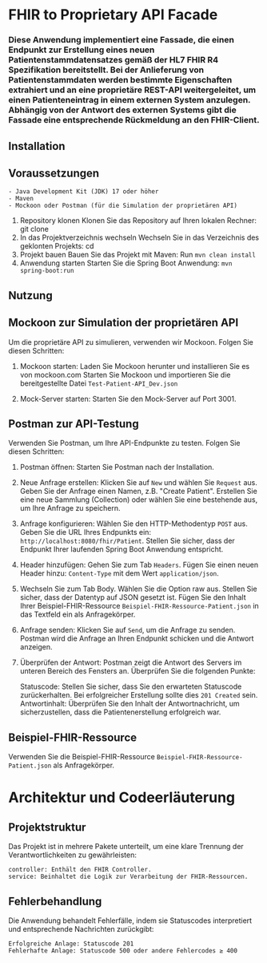 # FHIR to Proprietary API Facade

### Diese Anwendung implementiert eine Fassade, die einen Endpunkt zur Erstellung eines neuen Patientenstammdatensatzes gemäß der HL7 FHIR R4 Spezifikation bereitstellt. Bei der Anlieferung von Patientenstammdaten werden bestimmte Eigenschaften extrahiert und an eine proprietäre REST-API weitergeleitet, um einen Patienteneintrag in einem externen System anzulegen. Abhängig von der Antwort des externen Systems gibt die Fassade eine entsprechende Rückmeldung an den FHIR-Client.

## Installation

## Voraussetzungen

    - Java Development Kit (JDK) 17 oder höher
    - Maven
    - Mockoon oder Postman (für die Simulation der proprietären API)

1. Repository klonen
    Klonen Sie das Repository auf Ihren lokalen Rechner:
        git clone <repository-url>
2. In das Projektverzeichnis wechseln
    Wechseln Sie in das Verzeichnis des geklonten Projekts:
        cd <project-directory>
3. Projekt bauen
    Bauen Sie das Projekt mit Maven:
        Run `mvn clean install`
4. Anwendung starten
    Starten Sie die Spring Boot Anwendung:
        `mvn spring-boot:run`

## Nutzung

## Mockoon zur Simulation der proprietären API
Um die proprietäre API zu simulieren, verwenden wir Mockoon. Folgen Sie diesen Schritten:

1. Mockoon starten:
    Laden Sie Mockoon herunter und installieren Sie es von mockoon.com
    Starten Sie Mockoon und importieren Sie die bereitgestellte Datei `Test-Patient-API_Dev.json`

2. Mock-Server starten:
    Starten Sie den Mock-Server auf Port 3001.

## Postman zur API-Testung
Verwenden Sie Postman, um Ihre API-Endpunkte zu testen. Folgen Sie diesen Schritten:

1. Postman öffnen:
    Starten Sie Postman nach der Installation.

2. Neue Anfrage erstellen:
    Klicken Sie auf `New` und wählen Sie `Request` aus.
    Geben Sie der Anfrage einen Namen, z.B. "Create Patient".
    Erstellen Sie eine neue Sammlung (Collection) oder wählen Sie eine bestehende aus, um Ihre Anfrage zu speichern.

3. Anfrage konfigurieren:
    Wählen Sie den HTTP-Methodentyp `POST` aus.
    Geben Sie die URL Ihres Endpunkts ein: `http://localhost:8080/fhir/Patient`.
    Stellen Sie sicher, dass der Endpunkt Ihrer laufenden Spring Boot Anwendung entspricht.

4. Header hinzufügen:
    Gehen Sie zum Tab `Headers`.
    Fügen Sie einen neuen Header hinzu: `Content-Type` mit dem Wert `application/json`.

5. Wechseln Sie zum Tab Body.
    Wählen Sie die Option raw aus.
    Stellen Sie sicher, dass der Datentyp auf JSON gesetzt ist.
    Fügen Sie den Inhalt Ihrer Beispiel-FHIR-Ressource `Beispiel-FHIR-Ressource-Patient.json` in das Textfeld ein als Anfragekörper.

6. Anfrage senden:
    Klicken Sie auf `Send`, um die Anfrage zu senden. Postman wird die Anfrage an Ihren Endpunkt schicken und die Antwort anzeigen.

7. Überprüfen der Antwort:
    Postman zeigt die Antwort des Servers im unteren Bereich des Fensters an. Überprüfen Sie die folgenden Punkte:

    Statuscode: Stellen Sie sicher, dass Sie den erwarteten Statuscode zurückerhalten. Bei erfolgreicher Erstellung sollte dies `201 Created` sein.
    Antwortinhalt: Überprüfen Sie den Inhalt der Antwortnachricht, um sicherzustellen, dass die Patientenerstellung erfolgreich war.

## Beispiel-FHIR-Ressource
Verwenden Sie die Beispiel-FHIR-Ressource `Beispiel-FHIR-Ressource-Patient.json` als Anfragekörper.


# Architektur und Codeerläuterung

## Projektstruktur

Das Projekt ist in mehrere Pakete unterteilt, um eine klare Trennung der Verantwortlichkeiten zu gewährleisten:

    controller: Enthält den FHIR Controller.
    service: Beinhaltet die Logik zur Verarbeitung der FHIR-Ressourcen.

## Fehlerbehandlung
Die Anwendung behandelt Fehlerfälle, indem sie Statuscodes interpretiert und entsprechende Nachrichten zurückgibt:

    Erfolgreiche Anlage: Statuscode 201
    Fehlerhafte Anlage: Statuscode 500 oder andere Fehlercodes ≥ 400

